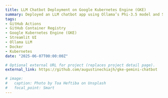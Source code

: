 ```yaml
---
title: LLM Chatbot Deployment on Google Kubernetes Engine (GKE)
summary: Deployed an LLM chatbot app using Ollama’s Phi-3.5 model and Streamlit frontend, running in a Kubernetes cluster hosted on Google Cloud Platform using IaC and CI/CD pipelines.
tags:
- GitHub Actions
- GitHub Container Registry
- Google Kubernetes Engine (GKE)
- Streamlit UI
- Ollama LLM
- Docker
- Kubernetes
date: "2025-06-07T00:00:00Z"

# Optional external URL for project (replaces project detail page).
external_link: https://github.com/augustinechiajh/gke-gemini-chatbot

# image:
#   caption: Photo by Toa Heftiba on Unsplash
#   focal_point: Smart
---
```


